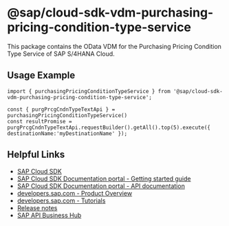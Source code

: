 # @sap/cloud-sdk-vdm-purchasing-pricing-condition-type-service

This package contains the OData VDM for the Purchasing Pricing Condition Type Service of SAP S/4HANA Cloud.

## Usage Example
```
import { purchasingPricingConditionTypeService } from '@sap/cloud-sdk-vdm-purchasing-pricing-condition-type-service';

const { purgPrcgCndnTypeTextApi } = purchasingPricingConditionTypeService()
const resultPromise = purgPrcgCndnTypeTextApi.requestBuilder().getAll().top(5).execute({ destinationName:'myDestinationName' });

```

## Helpful Links

- [SAP Cloud SDK](https://github.com/SAP/cloud-sdk-js)
- [SAP Cloud SDK Documentation portal - Getting started guide](https://sap.github.io/cloud-sdk/docs/js/getting-started)
- [SAP Cloud SDK Documentation portal - API documentation](https://sap.github.io/cloud-sdk/docs/js/api)
- [developers.sap.com - Product Overview](https://developers.sap.com/topics/cloud-sdk.html)
- [developers.sap.com - Tutorials](https://developers.sap.com/tutorial-navigator.html?tag=software-product:technology-platform/sap-cloud-sdk&tag=tutorial:type/tutorial&tag=programming-tool:javascript)
- [Release notes](https://help.sap.com/doc/2324e9c3b28748a4ae2ad08166d77675/1.0/en-US/js-index.html)
- [SAP API Business Hub](https://api.sap.com/)
